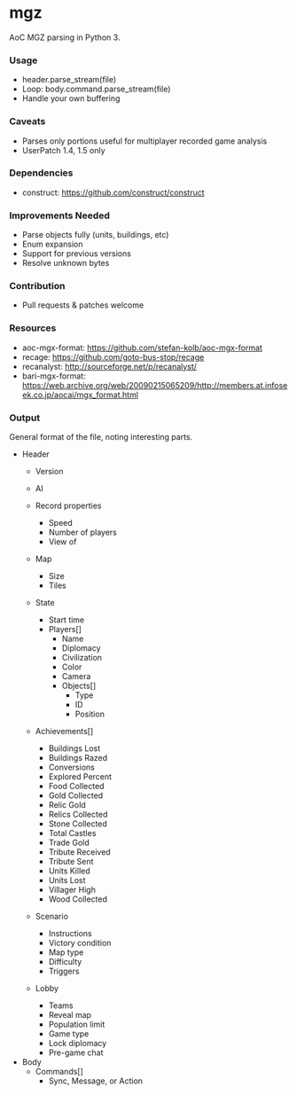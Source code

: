 # mgz

AoC MGZ parsing in Python 3.

### Usage
 - header.parse_stream(file)
 - Loop: body.command.parse_stream(file)
 - Handle your own buffering

### Caveats
 - Parses only portions useful for multiplayer recorded game analysis
 - UserPatch 1.4, 1.5 only

### Dependencies
 - construct: https://github.com/construct/construct

### Improvements Needed
 - Parse objects fully (units, buildings, etc)
 - Enum expansion
 - Support for previous versions
 - Resolve unknown bytes

### Contribution
 - Pull requests & patches welcome

### Resources
 - aoc-mgx-format: https://github.com/stefan-kolb/aoc-mgx-format
 - recage: https://github.com/goto-bus-stop/recage
 - recanalyst: http://sourceforge.net/p/recanalyst/
 - bari-mgx-format: https://web.archive.org/web/20090215065209/http://members.at.infoseek.co.jp/aocai/mgx_format.html

### Output

General format of the file, noting interesting parts.
- Header
  - Version
  - AI
  - Record properties
    - Speed
    - Number of players
    - View of
  - Map
    - Size
    - Tiles
  - State
    - Start time
    - Players[]
      - Name
      - Diplomacy
      - Civilization
      - Color
      - Camera
      - Objects[]
        - Type
        - ID
        - Position
  - Achievements[]
      - Buildings Lost
      - Buildings Razed
      - Conversions
      - Explored Percent
      - Food Collected
      - Gold Collected
      - Relic Gold
      - Relics Collected
      - Stone Collected
      - Total Castles
      - Trade Gold
      - Tribute Received
      - Tribute Sent
      - Units Killed
      - Units Lost
      - Villager High
      - Wood Collected
      
  - Scenario
    - Instructions
    - Victory condition
    - Map type
    - Difficulty
    - Triggers
  - Lobby
    - Teams
    - Reveal map
    - Population limit
    - Game type
    - Lock diplomacy
    - Pre-game chat
- Body
  - Commands[]
     - Sync, Message, or Action
